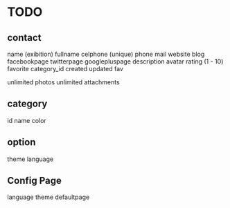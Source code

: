 TODO
============================

contact
---------------
name (exibition)
fullname
celphone (unique)
phone
mail
website
blog
facebookpage
twitterpage
googlepluspage
description
avatar
rating (1 - 10)
favorite
category_id
created
updated
fav

unlimited photos
unlimited attachments

category
---------------
id
name
color

option
---------------
theme
language

Config Page
---------------
language
theme
defaultpage